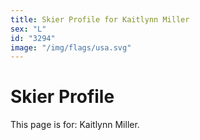 ```yaml
---
title: Skier Profile for Kaitlynn Miller
sex: "L"
id: "3294"
image: "/img/flags/usa.svg" 
---
```


# Skier Profile

This page is for: Kaitlynn Miller.
    